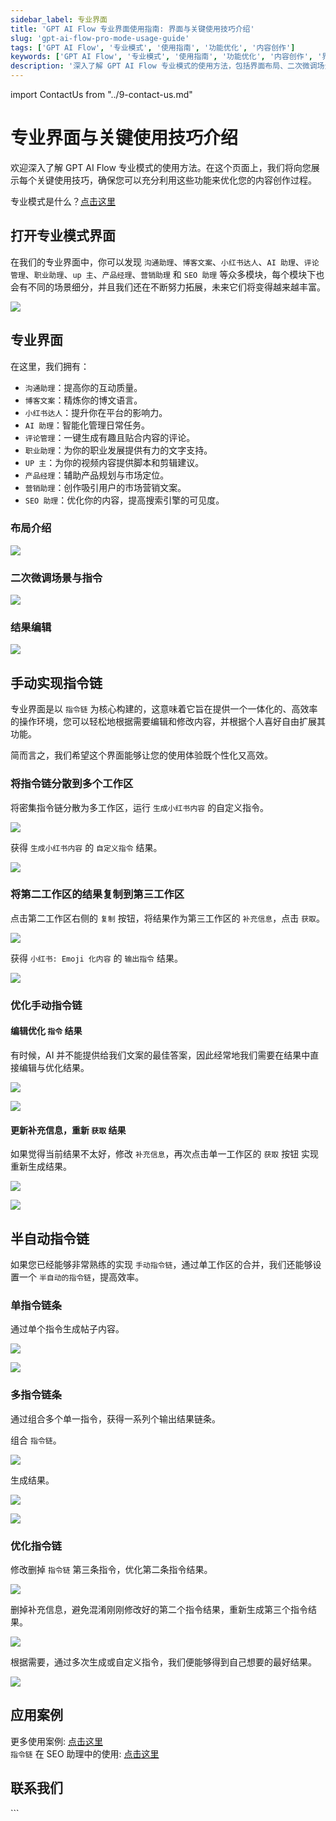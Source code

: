 ```yaml
---
sidebar_label: 专业界面
title: 'GPT AI Flow 专业界面使用指南: 界面与关键使用技巧介绍'
slug: 'gpt-ai-flow-pro-mode-usage-guide'
tags: ['GPT AI Flow', '专业模式', '使用指南', '功能优化', '内容创作']
keywords: ['GPT AI Flow', '专业模式', '使用指南', '功能优化', '内容创作', '界面布局', '二次微调', '结果编辑']
description: '深入了解 GPT AI Flow 专业模式的使用方法，包括界面布局、二次微调场景与指令以及结果编辑等关键技巧。本指南旨在帮助您充分利用这些功能，优化您的内容创作过程。'
---
```


import ContactUs from "../9-contact-us.md"

# 专业界面与关键使用技巧介绍

欢迎深入了解 GPT AI Flow 专业模式的使用方法。在这个页面上，我们将向您展示每个关键使用技巧，确保您可以充分利用这些功能来优化您的内容创作过程。

专业模式是什么？[点击这里](/docs/intro/how-professional-mode-of-ai-flow-revolutionizes-content-creation)

## 打开专业模式界面

在我们的专业界面中，你可以发现 `沟通助理`、`博客文案`、`小红书达人`、`AI 助理`、`评论管理`、`职业助理`、`up 主`、`产品经理`、`营销助理` 和 `SEO 助理` 等众多模块，每个模块下也会有不同的场景细分，并且我们还在不断努力拓展，未来它们将变得越来越丰富。

![](./img/4-proMode-presentation/2023-10-31-img-6-show-proModeWindow.gif)

## 专业界面

在这里，我们拥有：

- `沟通助理`：提高你的互动质量。
- `博客文案`：精炼你的博文语言。
- `小红书达人`：提升你在平台的影响力。
- `AI 助理`：智能化管理日常任务。
- `评论管理`：一键生成有趣且贴合内容的评论。
- `职业助理`：为你的职业发展提供有力的文字支持。
- `UP 主`：为你的视频内容提供脚本和剪辑建议。
- `产品经理`：辅助产品规划与市场定位。
- `营销助理`：创作吸引用户的市场营销文案。
- `SEO 助理`：优化你的内容，提高搜索引擎的可见度。

### 布局介绍

![](./img/4-proMode-presentation/2023-10-31-img-7-proMode-explication.png)

### 二次微调场景与指令

![](./img/4-proMode-presentation/2023-10-31-img-8-proMode-explication-2.png)

### 结果编辑

![](./img/4-proMode-presentation/2023-10-31-img-9-proMode-explication-3.png)

## 手动实现指令链

专业界面是以 `指令链` 为核心构建的，这意味着它旨在提供一个一体化的、高效率的操作环境，您可以轻松地根据需要编辑和修改内容，并根据个人喜好自由扩展其功能。

简而言之，我们希望这个界面能够让您的使用体验既个性化又高效。

### 将指令链分散到多个工作区

将密集指令链分散为多工作区，运行 `生成小红书内容` 的自定义指令。

![](./img/4-proMode-presentation/2023-11-02-img-1-proMode-multiple-commands-chain.gif)

获得 `生成小红书内容` 的 `自定义指令` 结果。

![](./img/4-proMode-presentation/2023-11-02-img-2-proMode-multiple-commands-chain-2.gif)

### 将第二工作区的结果复制到第三工作区

点击第二工作区右侧的 `复制` 按钮，将结果作为第三工作区的 `补充信息`，点击 `获取`。

![](./img/4-proMode-presentation/2023-11-02-img-3-proMode-multiple-commands-chain-3.gif)

获得 `小红书: Emoji 化内容` 的 `输出指令` 结果。

![](./img/4-proMode-presentation/2023-11-02-img-4-proMode-multiple-commands-chain-4.gif)

### 优化手动指令链

#### 编辑优化 `指令` 结果

有时候，AI 并不能提供给我们文案的最佳答案，因此经常地我们需要在结果中直接编辑与优化结果。

![](./img/4-proMode-presentation/2023-11-02-img-5-proMode-multiple-commands-chain-5.gif)

![](./img/4-proMode-presentation/2023-11-02-img-6-proMode-multiple-commands-chain-6.gif)

#### 更新补充信息，重新 `获取` 结果

如果觉得当前结果不太好，修改 `补充信息`，再次点击单一工作区的 `获取` 按钮 实现重新生成结果。

![](./img/4-proMode-presentation/2023-11-02-img-7-proMode-multiple-commands-chain-7.gif)

![](./img/4-proMode-presentation/2023-11-02-img-8-proMode-multiple-commands-chain-8.gif)

## 半自动指令链

如果您已经能够非常熟练的实现 `手动指令链`，通过单工作区的合并，我们还能够设置一个 `半自动的指令链`，提高效率。

### 单指令链条

通过单个指令生成帖子内容。

![](./img/4-proMode-presentation/2023-10-31-img-13-instruction-chain.gif)

![](./img/4-proMode-presentation/2023-10-31-img-14-instruction-chain-2.gif)

### 多指令链条

通过组合多个单一指令，获得一系列个输出结果链条。

组合 `指令链`。

![](./img/4-proMode-presentation/2023-10-31-img-15-multiple-instruction-chains.gif)

生成结果。

![](./img/4-proMode-presentation/2023-10-31-img-16-multiple-instruction-chains-2.gif)

![](./img/4-proMode-presentation/2023-10-31-img-17-multiple-instruction-chains-3.gif)

### 优化指令链

修改删掉 `指令链` 第三条指令，优化第二条指令结果。

![](./img/4-proMode-presentation/2023-10-31-img-18-multiple-instruction-chains-4.gif)

删掉补充信息，避免混淆刚刚修改好的第二个指令结果，重新生成第三个指令结果。

![](./img/4-proMode-presentation/2023-10-31-img-19-multiple-instruction-chains-5.gif)

根据需要，通过多次生成或自定义指令，我们便能够得到自己想要的最好结果。

![](./img/4-proMode-presentation/2023-10-31-img-20-multiple-instruction-chains-6.gif)

## 应用案例

更多使用案例: [点击这里](/docs/application-scenarios/introduction)  
`指令链` 在 SEO 助理中的使用: [点击这里](/docs/application-scenarios/seo-assistant)

## 联系我们

<ContactUs/>
```
